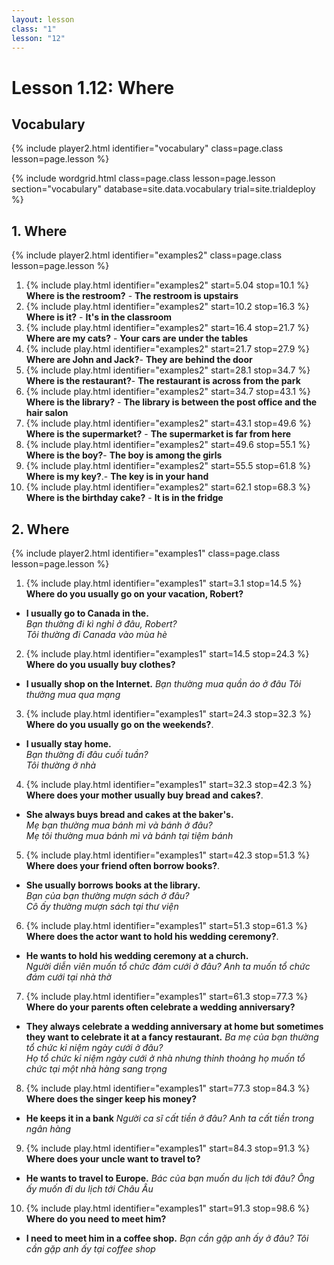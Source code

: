 ```yaml
---
layout: lesson
class: "1"
lesson: "12"
---
```



# Lesson 1.12: Where 

## Vocabulary 
{% include player2.html identifier="vocabulary" class=page.class lesson=page.lesson %}

{% include wordgrid.html 
		class=page.class 
		lesson=page.lesson 
		section="vocabulary"
		database=site.data.vocabulary 
		trial=site.trialdeploy %}






## 1. Where 
{% include player2.html identifier="examples2" class=page.class lesson=page.lesson %}


1.  {% include play.html identifier="examples2" start=5.04 stop=10.1 %} **Where is the restroom?** - **The restroom is upstairs** 
2.  {% include play.html identifier="examples2" start=10.2 stop=16.3 %} **Where is it?** - **It's in the classroom**
3.  {% include play.html identifier="examples2" start=16.4 stop=21.7 %} **Where are my cats?** - **Your cars are under the tables**
4.  {% include play.html identifier="examples2" start=21.7 stop=27.9 %} **Where are John and Jack?**- **They are behind the door**
5.  {% include play.html identifier="examples2" start=28.1 stop=34.7 %} **Where is the restaurant?**- **The restaurant is across from the park**
6.  {% include play.html identifier="examples2" start=34.7 stop=43.1 %} **Where is the library?** - **The library is between the post office and the hair salon**
7.  {% include play.html identifier="examples2" start=43.1 stop=49.6 %} **Where is the supermarket?** - **The supermarket is far from here**
8.  {% include play.html identifier="examples2" start=49.6 stop=55.1 %} **Where is the boy?**- **The boy is among the girls**
9.  {% include play.html identifier="examples2" start=55.5 stop=61.8 %} **Where is my key?**.- **The key is in your hand**
10.  {% include play.html identifier="examples2" start=62.1 stop=68.3 %} **Where is the birthday cake?** - **It is in the fridge**


## 2. Where 
{% include player2.html identifier="examples1" class=page.class lesson=page.lesson %}

1. {% include play.html identifier="examples1" start=3.1 stop=14.5 %} **Where do you usually go on your vacation, Robert?**
- **I usually go to Canada in the.**    
*Bạn thường đi kì nghỉ ở đâu, Robert?*    
*Tôi thường đi Canada vào mùa hè*
2. {% include play.html identifier="examples1" start=14.5 stop=24.3 %} **Where do you usually buy clothes?**
- **I usually shop on the Internet.**
*Bạn thường mua quần áo ở đâu*
*Tôi thường mua qua mạng*
3. {% include play.html identifier="examples1" start=24.3 stop=32.3 %} **Where do you usually go on the weekends?**.
- **I usually stay home.**     
*Bạn thường đi đâu cuối tuần?*     
*Tôi thường ở nhà*

4. {% include play.html identifier="examples1" start=32.3 stop=42.3 %} **Where does your mother usually buy bread and cakes?**.
- **She always buys bread and cakes at the baker's.**      
*Mẹ bạn thường mua bánh mì và bánh ở đâu?*     
*Mẹ tôi thường mua bánh mì và bánh tại tiệm bánh*    

5. {% include play.html identifier="examples1" start=42.3 stop=51.3 %} **Where does your friend often borrow books?**.
- **She usually borrows books at the library.**     
*Bạn của bạn thường mượn sách ở đâu?*      
*Cô ấy thường mượn sách tại thư viện*      
6. {% include play.html identifier="examples1" start=51.3 stop=61.3 %} **Where does the actor want to hold his wedding ceremony?**.
- **He wants to hold his wedding ceremony at a church.**      
*Người diễn viên muốn tổ chức đám cưới ở đâu?*
*Anh ta muốn tổ chức đám cưới tại nhà thờ* 
7. {% include play.html identifier="examples1" start=61.3 stop=77.3 %} **Where do your parents often celebrate a wedding anniversary?**
- **They always celebrate a wedding anniversary at home but sometimes they want to celebrate it at a fancy restaurant.**
*Ba mẹ của bạn thường tổ chức kỉ niệm ngày cưới ở đâu?*    
*Họ tổ chức kỉ niệm ngày cưới ở nhà nhưng thỉnh thoảng họ muốn tổ chức tại một nhà hàng sang trọng*    
8. {% include play.html identifier="examples1" start=77.3 stop=84.3 %} **Where does the singer keep his money?**
- **He keeps it in a bank**
*Người ca sĩ cất tiền ở đâu?*
*Anh ta cất tiền trong ngân hàng*
9. {% include play.html identifier="examples1" start=84.3 stop=91.3 %} **Where does your uncle want to travel to?**
- **He wants to travel to Europe.**
*Bác của bạn muốn du lịch tới đâu?*
*Ông ấy muốn đi du lịch tới Châu Âu*
10. {% include play.html identifier="examples1" start=91.3 stop=98.6 %} **Where do you need to meet him?**
- **I need to meet him in a coffee shop.**
*Bạn cần gặp anh ấy ở đâu?*
*Tôi cần gặp anh ấy tại coffee shop*

